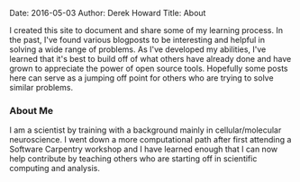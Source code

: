 Date: 2016-05-03
Author: Derek Howard
Title: About


I created this site to document and share some of my learning process. In the past, I've found various blogposts to be interesting and helpful in solving a wide range of problems. As I've developed my abilities, I've learned that it's best to build off of what others have already done and have grown to appreciate the power of open source tools. Hopefully some posts here can serve as a jumping off point for others who are trying to solve similar problems.


### About Me

I am a scientist by training with a background mainly in cellular/molecular neuroscience. I went down a more computational path after first attending a Software Carpentry workshop and I have learned enough that I can now help contribute by teaching others who are starting off in scientific computing and analysis.